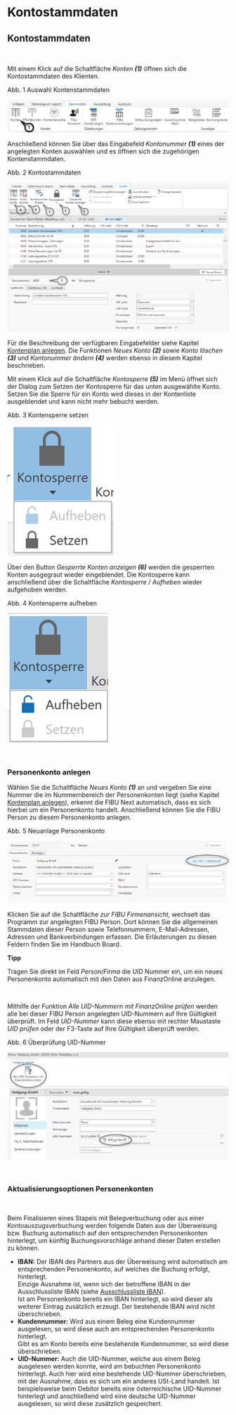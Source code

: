 # Kontostammdaten

## Kontostammdaten

&nbsp;

Mit einem Klick auf die Schaltfläche *Konten* ***(1)*** öffnen sich die Kontostammdaten des Klienten.

Abb. 1 Auswahl Kontenstammdaten

![Image](<img/NeuesElement109.png>)

Anschließend können Sie über das Eingabefeld *Kontonummer **(1)*** eines der angelegten Konten auswählen und es öffnen sich die zugehörigen Kontenstammdaten.&nbsp;

Abb. 2 Kontostammdaten

![Image](<img/NeuesElement108.png>)

Für die Beschreibung der verfügbaren Eingabefelder siehe Kapitel [Kontenplan anlegen](FIBUNext/Kontenplane.md#Kontenplan\_anlegen). Die Funktionen *Neues Konto **(2)*** sowie *Konto löschen **(3)*** und *Kontonummer ändern **(4)*** werden ebenso in diesem Kapitel beschrieben.

Mit einem Klick auf die Schaltfläche *Kontosperre **(5)*** im Menü öffnet sich der Dialog zum Setzen der Kontosperre für das unten ausgewählte Konto. Setzen Sie die Sperre für ein Konto wird dieses in der Kontenliste ausgeblendet und kann nicht mehr bebucht werden.

Abb. 3 Kontensperre setzen

![Image](<img/NeuesElement107.png>)

Über den Button *Gesperrte Konten anzeigen **(6)*** werden die gesperrten Konten ausgegraut wieder eingeblendet. Die Kontosperre kann anschließend über die Schaltfläche *Kontosperre / Aufheben* wieder aufgehoben werden.

Abb. 4 Kontensperre aufheben

![Image](<img/NeuesElement106.png>)

&nbsp;

### Personenkonto anlegen

Wählen Sie die Schaltfläche *Neues Konto* ***(1)*** an und vergeben Sie eine Nummer die im Nummernbereich der Personenkonten liegt (siehe Kapitel [Kontenplan anlegen](FIBUNext/Kontenplane.md#Kontenplan\_anlegen)), erkennt die FIBU Next automatisch, dass es sich hierbei um ein Personenkonto handelt. Anschließend können Sie die FIBU Person zu diesem Personenkonto anlegen.&nbsp;

Abb. 5 Neuanlage Personenkonto

![Image](<img/NeuesElement105.png>)

Klicken Sie auf die Schaltfläche *zur FIBU Firmenansicht,* wechselt das Programm zur angelegten FIBU Person. Dort können Sie die allgemeinen Stammdaten dieser Person sowie Telefonnummern, E-Mail-Adressen, Adressen und Bankverbindungen erfassen. Die Erläuterungen zu diesen Feldern finden Sie im Handbuch Board.&nbsp;

**Tipp**

Tragen Sie direkt im Feld *Person/Firma* die UID Nummer ein, um ein neues Personenkonto automatisch mit den Daten aus FinanzOnline anzulegen.

&nbsp;

Mithilfe der Funktion *Alle UID-Nummern mit FinanzOnline prüfen* werden alle bei dieser FIBU Person angelegten UID-Nummern auf Ihre Gültigkeit überprüft. Im Feld *UID-Nummer* kann diese ebenso mit rechter Maustaste *UID prüfen* oder der F3-Taste auf Ihre Gültigkeit überprüft werden.

Abb. 6 Überprüfung UID-Nummer

![Image](<img/NeuesElement104.png>)

&nbsp;

### Aktualisierungsoptionen Personenkonten

&nbsp;

Beim Finalisieren eines Stapels mit Belegverbuchung oder aus einer Kontoauszugsverbuchung werden folgende Daten aus der Überweisung bzw. Buchung automatisch auf den entsprechenden Personenkonten hinterlegt, um künftig Buchungsvorschläge anhand dieser Daten erstellen zu können.

* **IBAN:** Der IBAN des Partners aus der Überweisung wird automatisch am entsprechenden Personenkonto, auf welches die Buchung erfolgt, hinterlegt.\
Einzige Ausnahme ist, wenn sich der betroffene IBAN in der Ausschlussliste IBAN (siehe [Ausschlussliste IBAN](FIBUNext/IBANAusschlussliste.md)).\
Ist am Personenkonto bereits ein IBAN hinterlegt, so wird dieser als weiterer Eintrag zusätzlich erzeugt. Der bestehende IBAN wird nicht überschrieben.
* **Kundennummer:** Wird aus einem Beleg eine Kundennummer ausgelesen, so wird diese auch am entsprechenden Personenkonto hinterlegt.\
Gibt es am Konto bereits eine bestehende Kundennummer, so wird diese überschrieben.
* **UID-Nummer:** Auch die UID-Nummer, welche aus einem Beleg ausgelesen werden konnte, wird am bebuchten Personenkonto hinterlegt. Auch hier wird eine bestehende UID-Nummer überschrieben, mit der Ausnahme, dass es sich um ein anderes USt-Land handelt. Ist beispielsweise beim Debitor bereits eine österreichische UID-Nummer hinterlegt und anschließend wird eine deutsche UID-Nummer ausgelesen, so wird diese zusätzlich gespeichert.

